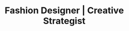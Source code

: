 ---
name: 'Camila Chiriboga'
firstname: 'Camila'
title: 'Fashion Designer | Creative Strategist'
company: ''
image: 'assets/images/speakers/camila-chiriboga.jpg'
social:
  - name: 'instagram'
    famod: ''
    url: 'https://www.instagram.com/camichiri/'
  - name: link
    famod: ''
    url: 'handle'
---
